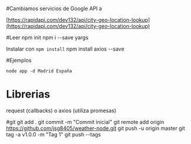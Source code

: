 #Cambiamos servicios de Google API a

[https://rapidapi.com/dev132/api/city-geo-location-lookup](https://rapidapi.com/dev132/api/city-geo-location-lookup)

#Leer
npm init
npm i --save yargs

Instalar con ```npm install```
npm install axios --save

#Ejemplos
```
node app -d Madrid España
```

# Librerias
request (callbacks) o axios (utiliza promesas)

#git 
git add .
git commit -m "Commit inicial"
git remote add origin https://github.com/jsg8405/weather-node.git
git  push -u origin master
git tag -a v1.0.0 -m "Tag 1"
git push --tags
